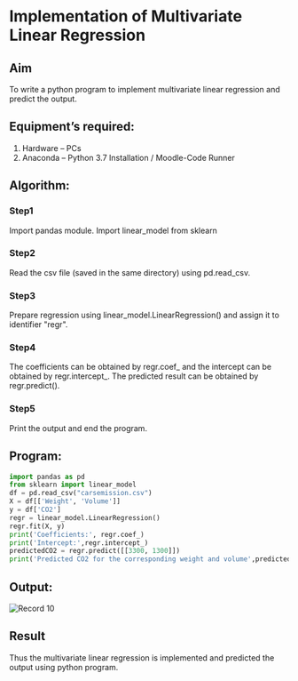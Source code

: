 # Implementation of Multivariate Linear Regression
## Aim
To write a python program to implement multivariate linear regression and predict the output.
## Equipment’s required:
1.	Hardware – PCs
2.	Anaconda – Python 3.7 Installation / Moodle-Code Runner
## Algorithm:
### Step1
Import pandas module. Import linear_model from sklearn

### Step2
Read the csv file (saved in the same directory) using pd.read_csv.

### Step3
Prepare regression using linear_model.LinearRegression() and assign it to identifier "regr".

### Step4
The coefficients can be obtained by regr.coef_ and the intercept can be obtained by regr.intercept_. The predicted result can be obtained by regr.predict().

### Step5
Print the output and end the program.

## Program:
```python
import pandas as pd
from sklearn import linear_model
df = pd.read_csv("carsemission.csv")
X = df[['Weight', 'Volume']]
y = df['CO2']
regr = linear_model.LinearRegression()
regr.fit(X, y)
print('Coefficients:', regr.coef_)
print('Intercept:',regr.intercept_)
predictedCO2 = regr.predict([[3300, 1300]])
print('Predicted CO2 for the corresponding weight and volume',predictedCO2)

```
## Output:


![Record 10](https://github.com/user-attachments/assets/caf569b2-ec4f-4dbb-90f9-9e2fc3960986)


## Result
Thus the multivariate linear regression is implemented and predicted the output using python program.
